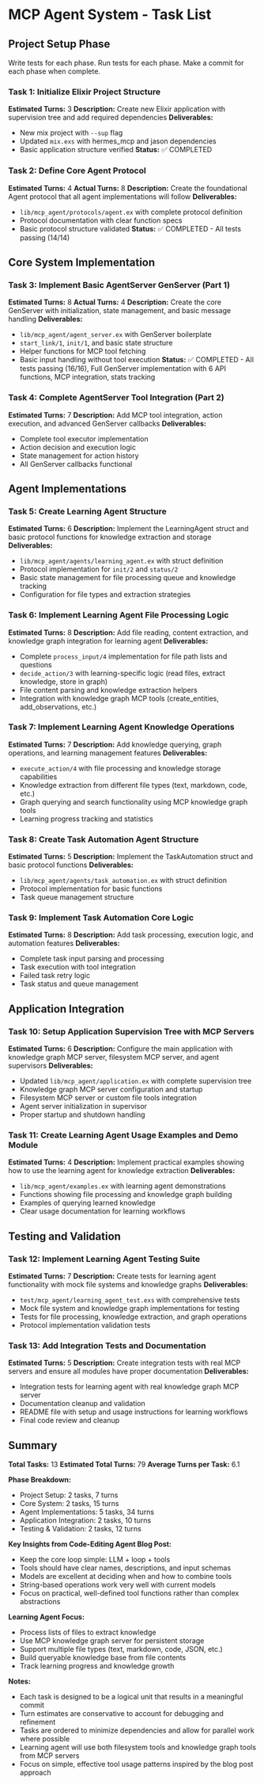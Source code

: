 # MCP Agent System - Task List

## Project Setup Phase

Write tests for each phase. 
Run tests for each phase.
Make a commit for each phase when complete.

### Task 1: Initialize Elixir Project Structure
**Estimated Turns:** 3
**Description:** Create new Elixir application with supervision tree and add required dependencies
**Deliverables:**
- New mix project with `--sup` flag
- Updated `mix.exs` with hermes_mcp and jason dependencies
- Basic application structure verified
**Status:** ✅ COMPLETED

### Task 2: Define Core Agent Protocol
**Estimated Turns:** 4 **Actual Turns:** 8
**Description:** Create the foundational Agent protocol that all agent implementations will follow
**Deliverables:**
- `lib/mcp_agent/protocols/agent.ex` with complete protocol definition
- Protocol documentation with clear function specs
- Basic protocol structure validated
**Status:** ✅ COMPLETED - All tests passing (14/14)

## Core System Implementation

### Task 3: Implement Basic AgentServer GenServer (Part 1)
**Estimated Turns:** 8 **Actual Turns:** 4
**Description:** Create the core GenServer with initialization, state management, and basic message handling
**Deliverables:**
- `lib/mcp_agent/agent_server.ex` with GenServer boilerplate
- `start_link/1`, `init/1`, and basic state structure
- Helper functions for MCP tool fetching
- Basic input handling without tool execution
**Status:** ✅ COMPLETED - All tests passing (16/16), Full GenServer implementation with 6 API functions, MCP integration, stats tracking

### Task 4: Complete AgentServer Tool Integration (Part 2)
**Estimated Turns:** 7
**Description:** Add MCP tool integration, action execution, and advanced GenServer callbacks
**Deliverables:**
- Complete tool executor implementation
- Action decision and execution logic
- State management for action history
- All GenServer callbacks functional

## Agent Implementations

### Task 5: Create Learning Agent Structure
**Estimated Turns:** 6
**Description:** Implement the LearningAgent struct and basic protocol functions for knowledge extraction and storage
**Deliverables:**
- `lib/mcp_agent/agents/learning_agent.ex` with struct definition
- Protocol implementation for `init/2` and `status/2`
- Basic state management for file processing queue and knowledge tracking
- Configuration for file types and extraction strategies

### Task 6: Implement Learning Agent File Processing Logic
**Estimated Turns:** 8
**Description:** Add file reading, content extraction, and knowledge graph integration for learning agent
**Deliverables:**
- Complete `process_input/4` implementation for file path lists and questions
- `decide_action/3` with learning-specific logic (read files, extract knowledge, store in graph)
- File content parsing and knowledge extraction helpers
- Integration with knowledge graph MCP tools (create_entities, add_observations, etc.)

### Task 7: Implement Learning Agent Knowledge Operations
**Estimated Turns:** 7
**Description:** Add knowledge querying, graph operations, and learning management features
**Deliverables:**
- `execute_action/4` with file processing and knowledge storage capabilities
- Knowledge extraction from different file types (text, markdown, code, etc.)
- Graph querying and search functionality using MCP knowledge graph tools
- Learning progress tracking and statistics

### Task 8: Create Task Automation Agent Structure
**Estimated Turns:** 5
**Description:** Implement the TaskAutomation struct and basic protocol functions
**Deliverables:**
- `lib/mcp_agent/agents/task_automation.ex` with struct definition
- Protocol implementation for basic functions
- Task queue management structure

### Task 9: Implement Task Automation Core Logic
**Estimated Turns:** 8
**Description:** Add task processing, execution logic, and automation features
**Deliverables:**
- Complete task input parsing and processing
- Task execution with tool integration
- Failed task retry logic
- Task status and queue management

## Application Integration

### Task 10: Setup Application Supervision Tree with MCP Servers
**Estimated Turns:** 6
**Description:** Configure the main application with knowledge graph MCP server, filesystem MCP server, and agent supervisors
**Deliverables:**
- Updated `lib/mcp_agent/application.ex` with complete supervision tree
- Knowledge graph MCP server configuration and startup
- Filesystem MCP server or custom file tools integration
- Agent server initialization in supervisor
- Proper startup and shutdown handling

### Task 11: Create Learning Agent Usage Examples and Demo Module
**Estimated Turns:** 4
**Description:** Implement practical examples showing how to use the learning agent for knowledge extraction
**Deliverables:**
- `lib/mcp_agent/examples.ex` with learning agent demonstrations
- Functions showing file processing and knowledge graph building
- Examples of querying learned knowledge
- Clear usage documentation for learning workflows

## Testing and Validation

### Task 12: Implement Learning Agent Testing Suite
**Estimated Turns:** 7
**Description:** Create tests for learning agent functionality with mock file systems and knowledge graphs
**Deliverables:**
- `test/mcp_agent/learning_agent_test.exs` with comprehensive tests
- Mock file system and knowledge graph implementations for testing
- Tests for file processing, knowledge extraction, and graph operations
- Protocol implementation validation tests

### Task 13: Add Integration Tests and Documentation
**Estimated Turns:** 5
**Description:** Create integration tests with real MCP servers and ensure all modules have proper documentation
**Deliverables:**
- Integration tests for learning agent with real knowledge graph MCP server
- Documentation cleanup and validation
- README file with setup and usage instructions for learning workflows
- Final code review and cleanup

## Summary

**Total Tasks:** 13
**Estimated Total Turns:** 79
**Average Turns per Task:** 6.1

**Phase Breakdown:**
- Project Setup: 2 tasks, 7 turns
- Core System: 2 tasks, 15 turns  
- Agent Implementations: 5 tasks, 34 turns
- Application Integration: 2 tasks, 10 turns
- Testing & Validation: 2 tasks, 12 turns

**Key Insights from Code-Editing Agent Blog Post:**
- Keep the core loop simple: LLM + loop + tools
- Tools should have clear names, descriptions, and input schemas
- Models are excellent at deciding when and how to combine tools
- String-based operations work very well with current models
- Focus on practical, well-defined tool functions rather than complex abstractions

**Learning Agent Focus:**
- Process lists of files to extract knowledge
- Use MCP knowledge graph server for persistent storage
- Support multiple file types (text, markdown, code, JSON, etc.)
- Build queryable knowledge base from file contents
- Track learning progress and knowledge growth

**Notes:**
- Each task is designed to be a logical unit that results in a meaningful commit
- Turn estimates are conservative to account for debugging and refinement
- Tasks are ordered to minimize dependencies and allow for parallel work where possible
- Learning agent will use both filesystem tools and knowledge graph tools from MCP servers
- Focus on simple, effective tool usage patterns inspired by the blog post approach 